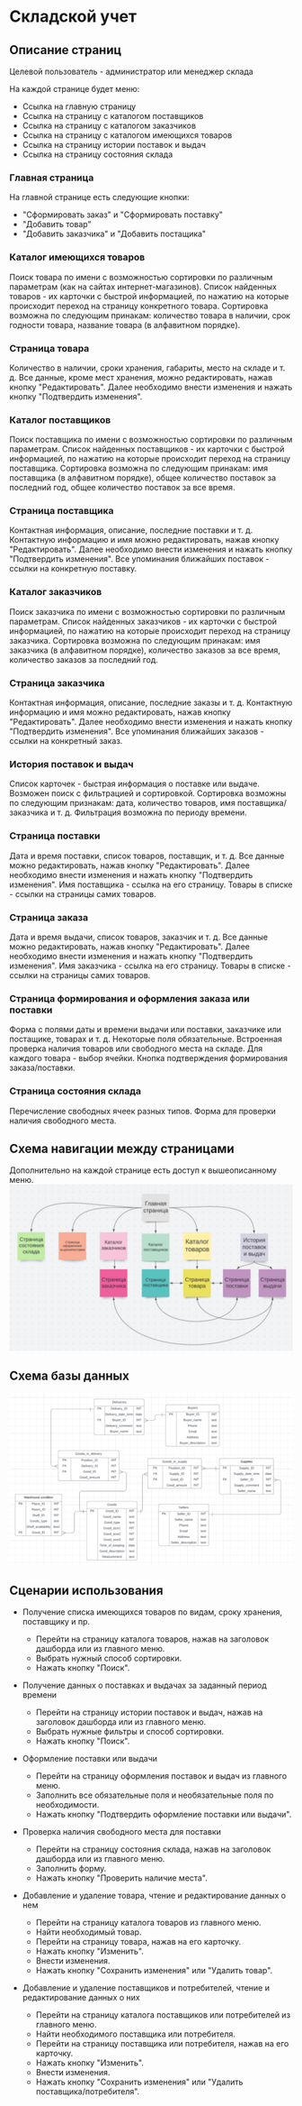 Складской учет
=======================
Описание страниц
-----------------------
Целевой пользователь - администратор или менеджер склада

На каждой странице будет меню:
- Ссылка на главную страницу
- Ссылка на страницу с каталогом поставщиков
- Ссылка на страницу с каталогом заказчиков
- Ссылка на страницу с каталогом имеющихся товаров
- Ссылка на страницу истории поставок и выдач
- Ссылка на страницу состояния склада
### Главная страница

На главной странице есть следующие кнопки: 
- "Сформировать заказ" и "Сформировать поставку"
- "Добавить товар" 
- "Добавить заказчика" и "Добавить постащика"

### Каталог имеющихся товаров
Поиск товара по имени с возможностью сортировки по различным параметрам (как на сайтах интернет-магазинов). Список найденных товаров - их карточки с быстрой информацией, по нажатию на которые происходит переход на страницу конкретного товара.
Сортировка возможна по следующим принакам: количество товара в наличии, срок годности товара, название товара (в алфавитном порядке).

### Страница товара
Количество в наличии, сроки хранения, габариты, место на складе и т. д.
Все данные, кроме мест хранения, можно редактировать, нажав кнопку "Редактировать". Далее необходимо внести изменения и нажать кнопку "Подтвердить изменения".

### Каталог поставщиков
Поиск поставщика по имени с возможностью сортировки по различным параметрам. Список найденных поставщиков - их карточки с быстрой информацией, по нажатию на которые происходит переход на страницу поставщика.
Сортировка возможна по следующим принакам: имя поставщика (в алфавитном порядке),  общее количество поставок за последний год, общее количество поставок за все время.

### Страница поставщика
Контактная информация, описание, последние поставки и т. д.
Контактную информацию и имя можно редактировать, нажав кнопку "Редактировать". Далее необходимо внести изменения и нажать кнопку "Подтвердить изменения".
Все упоминания ближайших поставок - ссылки на конкретную поставку.

### Каталог заказчиков
Поиск заказчика по имени с возможностью сортировки по различным параметрам. Список найденных заказчиков - их карточки с быстрой информацией, по нажатию на которые происходит переход на страницу заказчика.
Сортировка возможна по следующим принакам: имя заказчика (в алфавитном порядке), количество заказов за все время, количество заказов за последний год.

### Страница заказчика
Контактная информация, описание, последние заказы и т. д. 
Контактную информацию и имя можно редактировать, нажав кнопку "Редактировать". Далее необходимо внести изменения и нажать кнопку "Подтвердить изменения".
Все упоминания ближайших заказов - ссылки на конкретный заказ.

### История поставок и выдач
Список карточек - быстрая информация о поставке или выдаче. Возможен поиск с фильтрацией и сортировкой.
Сортировка возможны по следующим признакам: дата, количество товаров, имя поставщика/заказчика и т. д. 
Фильтрация возможна по периоду времени.

### Страница поставки
Дата и время поставки, список товаров, поставщик, и т. д. 
Все данные можно редактировать, нажав кнопку "Редактировать". Далее необходимо внести изменения и нажать кнопку "Подтвердить изменения".
Имя поставщика - ссылка на его страницу. Товары в списке - ссылки на страницы самих товаров.

### Страница заказа
Дата и время выдачи, список товаров, заказчик и т. д.
Все данные можно редактировать, нажав кнопку "Редактировать". Далее необходимо внести изменения и нажать кнопку "Подтвердить изменения".
Имя заказчика - ссылка на его страницу. Товары в списке - ссылки на страницы самих товаров.

### Страница формирования и оформления заказа или поставки
Форма с полями даты и времени выдачи или поставки, заказчике или постащике, товарах и т. д. Некоторые поля обязательные. Встроенная проверка наличия товаров или свободного места на складе. Для каждого товара - выбор ячейки. Кнопка подтверждения формирования заказа/поставки.

### Страница состояния склада
Перечисление свободных ячеек разных типов. Форма для проверки наличия свободного места.

Схема навигации между страницами
-----------------
Дополнительно на каждой странице есть доступ к вышеописанному меню.
![Alt text](schemes/map.jpg)

Схема базы данных
-----------------
![Alt text](schemes/bd.jpg)

Сценарии использования
----------------------
- Получение списка имеющихся товаров по видам, сроку хранения, поставщику и пр.
  - Перейти на страницу каталога товаров, нажав на заголовок дашборда или из главного меню.
  - Выбрать нужный способ сортировки.
  - Нажать кнопку "Поиск".

- Получение данных о поставках и выдачах за заданный период времени
  - Перейти на страницу истории поставок и выдач, нажав на заголовок дашборда или из главного меню.
  - Выбрать нужные фильтры и способ сортировки.
  - Нажать кнопку "Поиск".

- Оформление поставки или выдачи
  - Перейти на страницу оформления поставок и выдач из главного меню.
  - Заполнить все обязательные поля и необязательные поля по необходимости. 
  - Нажать кнопку "Подтвердить оформление поставки или выдачи".

- Проверка наличия свободного места для поставки
  - Перейти на страницу состояния склада, нажав на заголовок дашборда или из главного меню.
  - Заполнить форму.
  - Нажать кнопку "Проверить наличие места".

- Добавление и удаление товара, чтение и редактирование данных о нем
  - Перейти на страницу каталога товаров из главного меню.
  - Найти необходимый товар.
  - Перейти на страницу товара, нажав на его карточку.
  - Нажать кнопку "Изменить".
  - Внести изменения.
  - Нажать кнопку "Сохранить изменения" или "Удалить товар".

- Добавление и удаление поставщиков и потребителей, чтение и редактирование данных о них
  - Перейти на страницу каталога поставщиков или потребителей из главного меню.
  - Найти необходимого поставщика или потребителя.
  - Перейти на страницу поставщика или потребителя, нажав на его карточку.
  - Нажать кнопку "Изменить".
  - Внести изменения.
  - Нажать кнопку "Сохранить изменения" или "Удалить поставщика/потребителя".
